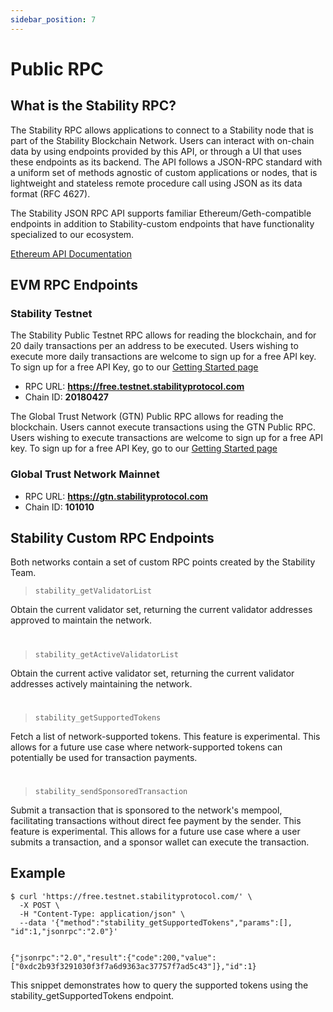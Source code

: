 ```yaml
---
sidebar_position: 7
---
```


# Public RPC

## What is the Stability RPC?

The Stability RPC allows applications to connect to a Stability node that is part of the Stability Blockchain Network. Users can interact with on-chain data by using endpoints provided by this API, or through a UI that uses these endpoints as its backend. The API follows a JSON-RPC standard with a uniform set of methods agnostic of custom applications or nodes, that is lightweight and stateless remote procedure call using JSON as its data format (RFC 4627).

The Stability JSON RPC API supports familiar Ethereum/Geth-compatible endpoints in addition to Stability-custom endpoints that have functionality specialized to our ecosystem.

[Ethereum API Documentation](https://ethereum.github.io/execution-apis/api-documentation/)

## EVM RPC Endpoints

### Stability Testnet

The Stability Public Testnet RPC allows for reading the blockchain, and for 20 daily transactions per an address to be executed. 
Users wishing to execute more daily transactions are welcome to sign up for a free API key. To sign up for a free API Key, go to our [Getting Started page](./getting_started)

- RPC URL: **https://free.testnet.stabilityprotocol.com**
- Chain ID: **20180427**

The Global Trust Network (GTN) Public RPC allows for reading the blockchain. Users cannot execute transactions using the GTN Public RPC.
Users wishing to execute transactions are welcome to sign up for a free API key. To sign up for a free API Key, go to our [Getting Started page](./getting_started)

### Global Trust Network Mainnet

- RPC URL: **https://gtn.stabilityprotocol.com**
- Chain ID: **101010**

## Stability Custom RPC Endpoints

Both networks contain a set of custom RPC points created by the Stability Team.

> `stability_getValidatorList`

Obtain the current validator set, returning the current validator addresses approved to maintain the network.

#

> `stability_getActiveValidatorList`

Obtain the current active validator set, returning the current validator addresses actively maintaining the network.

#

> `stability_getSupportedTokens`

Fetch a list of network-supported tokens. This feature is experimental. This allows for a future use case where network-supported tokens can potentially be used for transaction payments.

#

> `stability_sendSponsoredTransaction`

Submit a transaction that is sponsored to the network's mempool, facilitating transactions without direct fee payment by the sender. This feature is experimental. This allows for a future use case where a user submits a transaction, and a sponsor wallet can execute the transaction.

## Example

```shell
$ curl 'https://free.testnet.stabilityprotocol.com/' \
  -X POST \
  -H "Content-Type: application/json" \
  --data '{"method":"stability_getSupportedTokens","params":[], "id":1,"jsonrpc":"2.0"}'


{"jsonrpc":"2.0","result":{"code":200,"value":["0xdc2b93f3291030f3f7a6d9363ac37757f7ad5c43"]},"id":1}
```

This snippet demonstrates how to query the supported tokens using the stability_getSupportedTokens endpoint.
